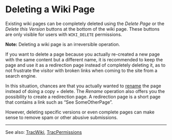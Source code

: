 # Deleting a Wiki Page


Existing wiki pages can be completely deleted using the *Delete Page* or the *Delete this Version* buttons at the bottom of the wiki page. These buttons are only visible for users with `WIKI_DELETE` permissions.

**Note:** Deleting a wiki page is an irreversible operation.


If you want to delete a page because you actually re-created a new page with the same content but a different name, it is recommended to keep the page and use it as a redirection page instead of completely deleting it, as to not frustrate the visitor with broken links when coming to the site from a search engine. 


In this situation, chances are that you actually wanted to [rename](wiki-new-page#) the page instead of doing a copy + delete. 
The *Rename* operation also offers you the possibility to create a redirection page.
A redirection page is a short page that  contains a link such as  “See SomeOtherPage”. 


However, deleting specific versions or even complete pages can make sense to remove spam or other abusive submissions.

---


See also: [TracWiki](trac-wiki), [TracPermissions](trac-permissions)